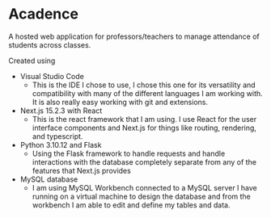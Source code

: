 # Acadence
A hosted web application for professors/teachers to manage attendance of students across classes.

Created using 
* Visual Studio Code
  * This is the IDE I chose to use, I chose this one for its versatility and compatibility with many of the different languages I am working with. It is also really easy working with git and extensions.
* Next.js 15.2.3 with React
  * This is the react framework that I am using. I use React for the user interface components and Next.js for things like routing, rendering, and typescript.
* Python 3.10.12 and Flask
  *  Using the Flask framework to handle requests and handle interactions with the database completely separate from any of the features that Next.js provides
* MySQL database
  * I am using MySQL Workbench connected to a MySQL server I have running on a virtual machine to design the database and from the workbench I am able to edit and define my tables and data.
